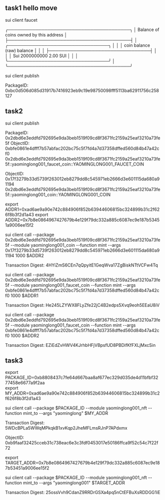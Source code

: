 ## task1 hello move 

sui client faucet 

╭────────────────────────────────────────╮
│ Balance of coins owned by this address │
├────────────────────────────────────────┤
│ ╭─────────────────────────────────╮    │
│ │ coin  balance (raw)  balance    │    │
│ ├─────────────────────────────────┤    │
│ │ Sui   2000000000     2.00 SUI   │    │
│ ╰─────────────────────────────────╯    │
╰────────────────────────────────────────╯

sui client publish 

 PackageID: 0xbc0d506d085d31917b7416923eb9c19e98750098fff5113ba62911756c258127 


## task2 

sui client publish

PackageID: 0x2dbd6e3eddfd792695e9da3beb1519f09cd8f3671fc2159a25eaf3210a73fe5f 
ObjectID: 0xbfe0861e4dfff7b57abfac202bc75c5f7fd4a7d37358dffed560d84b47a42cf0  
0x2dbd6e3eddfd792695e9da3beb1519f09cd8f3671fc2159a25eaf3210a73fe5f::yaominglong001_faucet_coin::YAOMINGLONG001_FAUCET_COIN

ObjectID: 0x17f3279b33d5739f263012eb8279dd8c545971eb2666d3e601115da680a91194
0x2dbd6e3eddfd792695e9da3beb1519f09cd8f3671fc2159a25eaf3210a73fe5f::yaominglong001_coin::YAOMINGLONG001_COIN

export ADDR1=0xad6ae9a90e742c884906f852b63944606815bc324899b31c2f626f8b3f2d1a43
export ADDR2=0x7b8e0864967427679b4e129f79dc332a885c6087ec9e187b53451a9006ee15f2

sui client call --package 0x2dbd6e3eddfd792695e9da3beb1519f09cd8f3671fc2159a25eaf3210a73fe5f  --module yaominglong001_coin --function mint --args 0x17f3279b33d5739f263012eb8279dd8c545971eb2666d3e601115da680a91194 1000 $ADDR2

Transaction Digest: 4HYiZmS6CEn7qQpyitE1GeqWva17ZgBiskNTtVCFw4Tq

sui client call --package 0x2dbd6e3eddfd792695e9da3beb1519f09cd8f3671fc2159a25eaf3210a73fe5f   --module yaominglong001_faucet_coin --function mint --args 0xbfe0861e4dfff7b57abfac202bc75c5f7fd4a7d37358dffed560d84b47a42cf0     1000 $ADDR1

Transaction Digest: He245LZYWX8FLyZfe22jC4B2edps5Xvq9eoh5EEaU8iV

sui client call --package 0x2dbd6e3eddfd792695e9da3beb1519f09cd8f3671fc2159a25eaf3210a73fe5f  --module yaominglong001_faucet_coin --function mint --args 0xbfe0861e4dfff7b57abfac202bc75c5f7fd4a7d37358dffed560d84b47a42cf0  1000 $ADDR2

Transaction Digest: EZiEdZvHWV4KJrhbHFjVBpsfUD8PBDifKfFXLjMxcSin


## task3

export PACKAGE_ID=0xb8808437c7fe64d667baa8af677ec329d035de4d11bfbf3277458e6677a9f2aa                         
export MY_ADDR=0xad6ae9a90e742c884906f852b63944606815bc324899b31c2f626f8b3f2d1a43 

sui client call --package $PACKAGE_ID --module yaominglong001_nft --function mint_to --args "yaominglong" $MY_ADDR 

Transaction Digest: 5WDcBPLa5WWqMPkqkB1xvKqp2JheMFLmsRJnP7APdxmx

ObjectID:  0xb9faaf32425cceb31c738eac6e3c3fdf0453017e50186ffca9f52c54c7f22f72        

export TARGET_ADDR=0x7b8e0864967427679b4e129f79dc332a885c6087ec9e187b53451a9006ee15f2

sui client call --package $PACKAGE_ID --module yaominglong001_nft --function mint_to --args "yaominglong001" $TARGET_ADDR 

Transaction Digest: 25ossVvh9CdanZ9RRDrGSXa4pq5nCtEFBuXsRDDGG1iE
